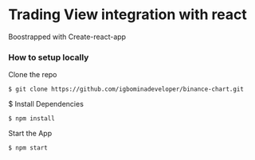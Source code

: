 # Trading View integration with react

Boostrapped with Create-react-app

### How to setup locally

Clone the repo

```
$ git clone https://github.com/igbominadeveloper/binance-chart.git
```

$ Install Dependencies

```
$ npm install
```

Start the App

```
$ npm start
```

